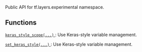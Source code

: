 Public API for tf.layers.experimental namespace.



## Functions
[ `keras_style_scope(...)` ](https://tensorflow.google.cn/api_docs/python/tf/compat/v1/layers/experimental/keras_style_scope): Use Keras-style variable management.

[ `set_keras_style(...)` ](https://tensorflow.google.cn/api_docs/python/tf/compat/v1/layers/experimental/set_keras_style): Use Keras-style variable management.

